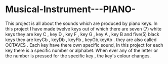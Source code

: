 # Musical-Instrument---PIANO-
This project is all about the sounds which are produced by piano keys. In this project I have made twelve keys out of which there are seven (7) white keys they are key C , key D , key F , key G , key A , key B and five(5) black keys they are  keyCb , keyDb , keyFb , keyGb,keyAb  . they are also called OCTAVES . Each key have there own specific sound, In this project for each key there is a specific number or alphabet. When ever any of the letter or the number is pressed for the specific key , the key's colour changes. 
